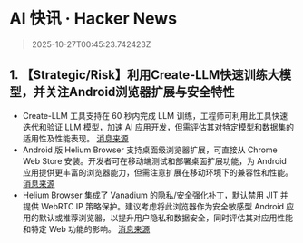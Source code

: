 # AI 快讯 · Hacker News

> 2025-10-27T00:45:23.742423Z

## 1. 【Strategic/Risk】利用Create-LLM快速训练大模型，并关注Android浏览器扩展与安全特性

- Create-LLM 工具支持在 60 秒内完成 LLM 训练，工程师可利用此工具快速迭代和验证 LLM 模型，加速 AI 应用开发，但需评估其对特定模型和数据集的适用性及性能表现。 [消息来源](https://github.com/theaniketgiri/create-llm)
- Android 版 Helium Browser 支持桌面级浏览器扩展，可直接从 Chrome Web Store 安装。开发者可在移动端测试和部署桌面扩展功能，为 Android 应用提供更丰富的浏览器能力，但需注意扩展在移动环境下的兼容性和性能。 [消息来源](https://github.com/jqssun/android-helium-browser)
- Helium Browser 集成了 Vanadium 的隐私/安全强化补丁，默认禁用 JIT 并提供 WebRTC IP 策略保护。建议考虑将此浏览器作为安全敏感型 Android 应用的默认或推荐浏览器，以提升用户隐私和数据安全，同时评估其对应用性能和特定 Web 功能的影响。 [消息来源](https://github.com/jqssun/android-helium-browser)
